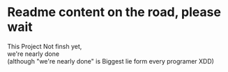 # Readme content on the road, please wait

This Project Not finsh yet,\
 we're nearly done\
 (although "we're nearly done" is Biggest lie form every programer XDD)